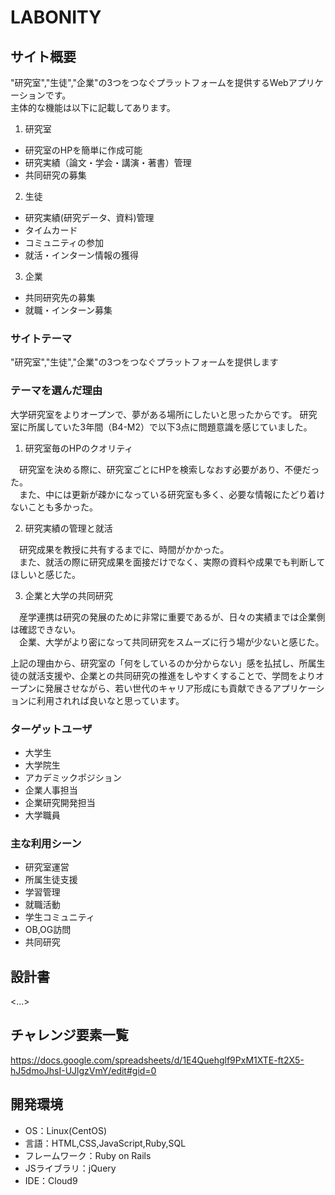 # LABONITY

## サイト概要
"研究室","生徒","企業"の3つをつなぐプラットフォームを提供するWebアプリケーションです。<br>
主体的な機能は以下に記載してあります。

1. 研究室
- 研究室のHPを簡単に作成可能
- 研究実績（論文・学会・講演・著書）管理
- 共同研究の募集

2. 生徒
- 研究実績(研究データ、資料)管理
- タイムカード
- コミュニティの参加
- 就活・インターン情報の獲得

3. 企業
- 共同研究先の募集
- 就職・インターン募集


### サイトテーマ
"研究室","生徒","企業"の3つをつなぐプラットフォームを提供します

### テーマを選んだ理由
大学研究室をよりオープンで、夢がある場所にしたいと思ったからです。
研究室に所属していた3年間（B4-M2）で以下3点に問題意識を感じていました。

1. 研究室毎のHPのクオリティ

　研究室を決める際に、研究室ごとにHPを検索しなおす必要があり、不便だった。<br>
　また、中には更新が疎かになっている研究室も多く、必要な情報にたどり着けないことも多かった。<br>

2. 研究実績の管理と就活

　研究成果を教授に共有するまでに、時間がかかった。<br>
　また、就活の際に研究成果を面接だけでなく、実際の資料や成果でも判断してほしいと感じた。<br>

3. 企業と大学の共同研究

　産学連携は研究の発展のために非常に重要であるが、日々の実績までは企業側は確認できない。<br>
　企業、大学がより密になって共同研究をスムーズに行う場が少ないと感じた。

上記の理由から、研究室の「何をしているのか分からない」感を払拭し、所属生徒の就活支援や、企業との共同研究の推進をしやすくすることで、学問をよりオープンに発展させながら、若い世代のキャリア形成にも貢献できるアプリケーションに利用されれば良いなと思っています。

### ターゲットユーザ
- 大学生
- 大学院生
- アカデミックポジション
- 企業人事担当
- 企業研究開発担当
- 大学職員

### 主な利用シーン
- 研究室運営
- 所属生徒支援
- 学習管理
- 就職活動
- 学生コミュニティ
- OB,OG訪問
- 共同研究

## 設計書
<...>

## チャレンジ要素一覧
<https://docs.google.com/spreadsheets/d/1E4Quehglf9PxM1XTE-ft2X5-hJ5dmoJhsI-UJlgzVmY/edit#gid=0>

## 開発環境
- OS：Linux(CentOS)
- 言語：HTML,CSS,JavaScript,Ruby,SQL
- フレームワーク：Ruby on Rails
- JSライブラリ：jQuery
- IDE：Cloud9

